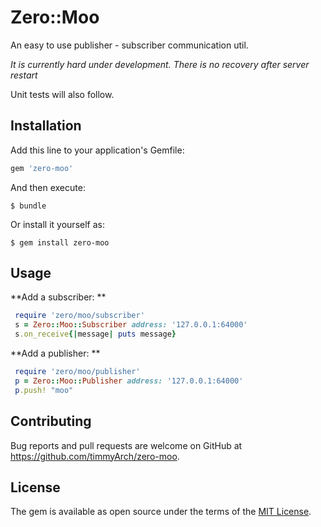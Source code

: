 # Zero::Moo

An easy to use publisher - subscriber communication util.

*It is currently hard under development. 
There is no recovery after server restart* 

Unit tests will also follow.

## Installation

Add this line to your application's Gemfile:

```ruby
gem 'zero-moo'
```

And then execute:

    $ bundle

Or install it yourself as:

    $ gem install zero-moo

## Usage

**Add a subscriber: **

```ruby
 require 'zero/moo/subscriber'
 s = Zero::Moo::Subscriber address: '127.0.0.1:64000'
 s.on_receive{|message| puts message}
```

**Add a publisher: **

```ruby
 require 'zero/moo/publisher'
 p = Zero::Moo::Publisher address: '127.0.0.1:64000'
 p.push! "moo"
```


## Contributing

Bug reports and pull requests are welcome on GitHub at https://github.com/timmyArch/zero-moo.


## License

The gem is available as open source under the terms of the [MIT License](http://opensource.org/licenses/MIT).

